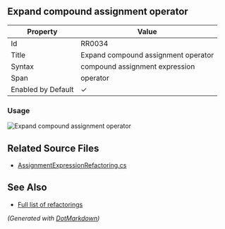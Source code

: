 ## Expand compound assignment operator

| Property           | Value                               |
| ------------------ | ----------------------------------- |
| Id                 | RR0034                              |
| Title              | Expand compound assignment operator |
| Syntax             | compound assignment expression      |
| Span               | operator                            |
| Enabled by Default | &#x2713;                            |

### Usage

![Expand compound assignment operator](../../images/refactorings/ExpandCompoundAssignmentOperator.png)

## Related Source Files

* [AssignmentExpressionRefactoring.cs](../../src/Refactorings/CSharp/Refactorings/AssignmentExpressionRefactoring.cs)

## See Also

* [Full list of refactorings](Refactorings.md)

*\(Generated with [DotMarkdown](http://github.com/JosefPihrt/DotMarkdown)\)*